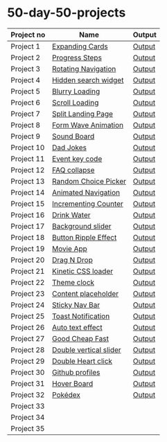 # 50-day-50-projects

| Project no  | Name | Output |
| ------------- | ------------- | ------------- |
| Project 1  | [Expanding Cards](https://github.com/annshiv/50-days-50-projects/tree/main/Expanding-cards) | [Output](https://www.youtube.com/watch?v=hjpS6847UiU) |
| Project 2  | [Progress Steps](https://github.com/annshiv/50-days-50-projects/tree/main/Progress%20steps) | [Output](https://www.youtube.com/watch?v=JyxZErTHMn4) |
| Project 3  | [Rotating Navigation](https://github.com/annshiv/50-days-50-projects/tree/main/Rotating%20navigation) | [Output](https://www.youtube.com/watch?v=1D9NnDHvnWg) |
| Project 4  | [Hidden search widget](https://github.com/annshiv/50-days-50-projects/tree/main/Hidden%20search%20widget) | [Output](https://www.youtube.com/watch?v=jRWRRFFwAt8) |
| Project 5  | [Blurry Loading](https://github.com/annshiv/50-days-50-projects/tree/main/Blurry%20Loading) | [Output](https://www.youtube.com/watch?v=hN4kUgDnNKQ) |
| Project 6  | [Scroll Loading](https://github.com/annshiv/50-days-50-projects/tree/main/Scroll%20Animation) | [Output](https://www.youtube.com/watch?v=mvc_B4tnLJE) |
| Project 7  | [Split Landing Page](https://github.com/annshiv/50-days-50-projects/tree/main/Split%20Landing%20page) | [Output](https://www.youtube.com/watch?v=u6YtzFe7ZfI) |
| Project 8  | [Form Wave Animation](https://github.com/annshiv/50-days-50-projects/tree/main/Form%20Wave%20Animation) | [Output](https://www.youtube.com/watch?v=TLs0EUrsqGc) |
| Project 9  | [Sound Board](https://github.com/annshiv/50-days-50-projects/tree/main/Sound%20Board) | [Output](https://www.youtube.com/watch?v=7E6zKP1kFZ4) |
| Project 10  | [Dad Jokes](https://github.com/annshiv/50-days-50-projects/tree/main/Dad%20Jokes) | [Output](https://www.youtube.com/watch?v=WPz-fh3UGgc) |
| Project 11  | [Event key code](https://github.com/annshiv/50-days-50-projects/tree/main/Event%20KeyCodes) | [Output](https://www.youtube.com/watch?v=y4CMKb_PcKc) |
| Project 12  | [FAQ collapse](https://github.com/annshiv/50-days-50-projects/tree/main/FAQ%20Collapse) | [Output](https://www.youtube.com/watch?v=uMm7r9VHopc) |
| Project 13  | [Random Choice Picker](https://lnkd.in/g7nXBjm) | [Output](https://www.youtube.com/watch?v=e8IsCQwZ8aE) |
| Project 14  | [Animated Navigation](https://lnkd.in/gkpxNyv) | [Output](https://www.youtube.com/watch?v=bZy_i286qR4) |
| Project 15  | [Incrementing Counter](https://lnkd.in/gQZ6EMV) | [Output](https://www.youtube.com/watch?v=oJp5Kmv96oo) |
| Project 16  | [Drink Water](https://lnkd.in/gsf3XqD) | [Output](https://www.youtube.com/watch?v=3IeaqPyrmjE) |
| Project 17  | [Background slider](https://lnkd.in/gGeZWmC) | [Output](https://www.youtube.com/watch?v=DNQvX46RpA0) |
| Project 18  | [Button Ripple Effect](https://lnkd.in/g_8z4hC) | [Output](https://www.youtube.com/watch?v=URqeVVJjNiY) |
| Project 19  | [Movie App](https://lnkd.in/g-F2Y3C) | [Output](https://www.youtube.com/watch?v=pJdpipBv--M) |
| Project 20  | [Drag N Drop](https://lnkd.in/gjvufez) | [Output](https://www.youtube.com/watch?v=2L0sllKaUwU) |
| Project 21  | [Kinetic CSS loader](https://lnkd.in/gX2H26x) | [Output](https://www.youtube.com/watch?v=zOQyii5xEKw) |
| Project 22  | [Theme clock](https://lnkd.in/gDWcP8J) | [Output](https://youtu.be/ZZ76L1W0_Bk) |
| Project 23  | [Content placeholder](https://lnkd.in/dhcXXeg) | [Output](https://www.youtube.com/watch?v=iRhNUxj_dow) |
| Project 24  | [Sticky Nav Bar](https://lnkd.in/gQfutQ3) | [Output](https://www.youtube.com/watch?v=wBYtSWLZSh8) |
| Project 25  | [Toast Notification](https://lnkd.in/g-hFpEz) | [Output](https://www.youtube.com/watch?v=k7azGGpYlVA) |
| Project 26  | [Auto text effect](https://lnkd.in/dV4ypnm) | [Output](https://youtu.be/k7azGGpYlVA) |
| Project 27  | [Good Cheap Fast](https://lnkd.in/gacxQ23) | [Output](https://youtu.be/Ih7TUfHMC90) |
| Project 28  | [Double vertical slider](https://lnkd.in/g5xig6z) | [Output](https://youtu.be/kz3YWEHB_NU) |
| Project 29  | [Double Heart click](https://lnkd.in/g8i4Bud) | [Output](https://youtu.be/jjwZS_3jbUQ) |
| Project 30  | [Github profiles](https://lnkd.in/g97piAf) | [Output](https://youtu.be/Wa8_ps3Ads4) |
| Project 31  | [Hover Board](https://lnkd.in/geZVWss) | [Output](https://youtu.be/UhxpJK4QQLU) |
| Project 32  | [Pokédex](https://github.com/annshiv/50-days-50-projects/tree/main/Pokedex) | [Output](https://youtu.be/mjrpu5WbG8M) |
| Project 33  |
| Project 34  |
| Project 35  |
